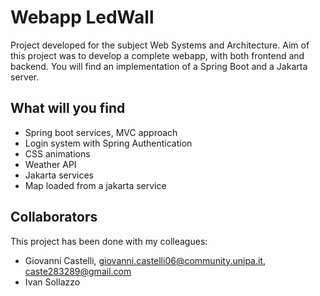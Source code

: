 # Webapp LedWall
Project developed for the subject Web Systems and Architecture. Aim of this project was to develop a complete webapp, with both frontend and backend.
You will find an implementation of a Spring Boot and a Jakarta server.
## What will you find
- Spring boot services, MVC approach
- Login system with Spring Authentication
- CSS animations
- Weather API
- Jakarta services
- Map loaded from a jakarta service

## Collaborators
This project has been done with my colleagues:
- Giovanni Castelli, giovanni.castelli06@community.unipa.it, caste283289@gmail.com
- Ivan Sollazzo

